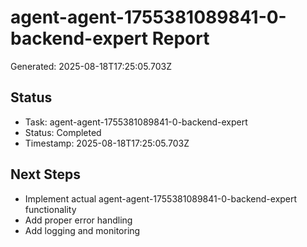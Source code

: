 # agent-agent-1755381089841-0-backend-expert Report

Generated: 2025-08-18T17:25:05.703Z

## Status
- Task: agent-agent-1755381089841-0-backend-expert
- Status: Completed
- Timestamp: 2025-08-18T17:25:05.703Z

## Next Steps
- Implement actual agent-agent-1755381089841-0-backend-expert functionality
- Add proper error handling
- Add logging and monitoring
